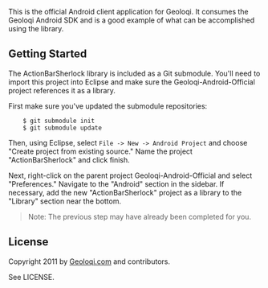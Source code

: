 This is the official Android client application for Geoloqi. It consumes
the Geoloqi Android SDK and is a good example of what can be accomplished
using the library.

## Getting Started

The ActionBarSherlock library is included as a Git submodule. You'll need to
import this project into Eclipse and make sure the Geoloqi-Android-Official
project references it as a library.

First make sure you've updated the submodule repositories:

```
    $ git submodule init
    $ git submodule update
```

Then, using Eclipse, select `File -> New -> Android Project` and choose
"Create project from existing source." Name the project "ActionBarSherlock"
and click finish.

Next, right-click on the parent project Geoloqi-Android-Official and select
"Preferences." Navigate to the "Android" section in the sidebar. If necessary,
add the new "ActionBarSherlock" project as a library to the "Library" section
near the bottom.

> Note: The previous step may have already been completed for you.

## License

Copyright 2011 by [Geoloqi.com][geoloqi-site] and contributors.

See LICENSE.

[geoloqi-site]: https://geoloqi.com/
[geoloqi-dev-site]: https://developers.geoloqi.com/
[android-managing-projects]: http://developer.android.com/guide/developing/projects/projects-cmdline.html
